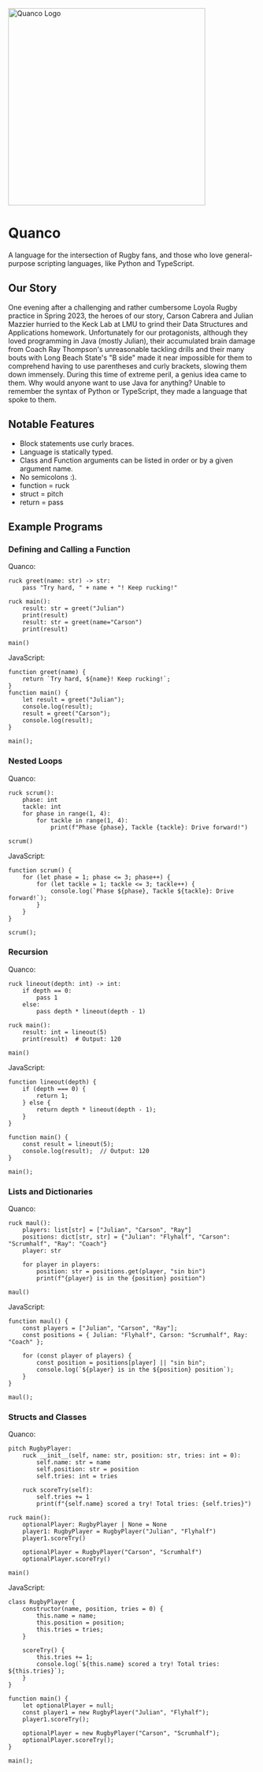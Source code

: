 <img src="https://github.com/c44rson/Quanco/blob/main/docs/QuancoLogo.png" alt="Quanco Logo" width="400" height="400">

# Quanco
A language for the intersection of Rugby fans, and those who love general-purpose scripting languages, like Python and TypeScript.

## Our Story
One evening after a challenging and rather cumbersome Loyola Rugby practice in Spring 2023, the heroes of our story, Carson Cabrera and Julian Mazzier hurried to the Keck Lab at LMU to grind their Data Structures and Applications homework. Unfortunately for our protagonists, although they loved programming in Java (mostly Julian), their accumulated brain damage from Coach Ray Thompson's unreasonable tackling drills and their many bouts with Long Beach State's "B side" made it near impossible for them to comprehend having to use parentheses and curly brackets, slowing them down immensely. During this time of extreme peril, a genius idea came to them. Why would anyone want to use Java for anything? Unable to remember the syntax of Python or TypeScript, they made a language that spoke to them.

## Notable Features
* Block statements use curly braces.
* Language is statically typed.
* Class and Function arguments can be listed in order or by a given argument name.
* No semicolons :).
* function = ruck
* struct = pitch
* return = pass

## Example Programs
### Defining and Calling a Function
Quanco:
```
ruck greet(name: str) -> str:
    pass "Try hard, " + name + "! Keep rucking!"

ruck main():
    result: str = greet("Julian")
    print(result)
    result: str = greet(name="Carson")
    print(result)

main()
```
JavaScript:
```
function greet(name) {
    return `Try hard, ${name}! Keep rucking!`;
}
function main() {
    let result = greet("Julian");
    console.log(result);
    result = greet("Carson");
    console.log(result);
}

main();
```
### Nested Loops
Quanco:
```
ruck scrum():
    phase: int
    tackle: int
    for phase in range(1, 4):
        for tackle in range(1, 4):
            print(f"Phase {phase}, Tackle {tackle}: Drive forward!")

scrum()
```
JavaScript:
```
function scrum() {
    for (let phase = 1; phase <= 3; phase++) {
        for (let tackle = 1; tackle <= 3; tackle++) {
            console.log(`Phase ${phase}, Tackle ${tackle}: Drive forward!`);
        }
    }
}

scrum();
```
### Recursion
Quanco:
```
ruck lineout(depth: int) -> int:
    if depth == 0:
        pass 1
    else:
        pass depth * lineout(depth - 1)

ruck main():
    result: int = lineout(5)
    print(result)  # Output: 120

main()
```
JavaScript:
```
function lineout(depth) {
    if (depth === 0) {
        return 1;
    } else {
        return depth * lineout(depth - 1);
    }
}

function main() {
    const result = lineout(5);
    console.log(result);  // Output: 120
}

main();
```
### Lists and Dictionaries
Quanco:
```
ruck maul():
    players: list[str] = ["Julian", "Carson", "Ray"]
    positions: dict[str, str] = {"Julian": "Flyhalf", "Carson": "Scrumhalf", "Ray": "Coach"}
    player: str

    for player in players:
        position: str = positions.get(player, "sin bin")
        print(f"{player} is in the {position} position")

maul()
```
JavaScript:
```
function maul() {
    const players = ["Julian", "Carson", "Ray"];
    const positions = { Julian: "Flyhalf", Carson: "Scrumhalf", Ray: "Coach" };

    for (const player of players) {
        const position = positions[player] || "sin bin";
        console.log(`${player} is in the ${position} position`);
    }
}

maul();
```
### Structs and Classes
Quanco:
```
pitch RugbyPlayer:
    ruck __init__(self, name: str, position: str, tries: int = 0):
        self.name: str = name
        self.position: str = position
        self.tries: int = tries

    ruck scoreTry(self):
        self.tries += 1
        print(f"{self.name} scored a try! Total tries: {self.tries}")

ruck main():
    optionalPlayer: RugbyPlayer | None = None
    player1: RugbyPlayer = RugbyPlayer("Julian", "Flyhalf")
    player1.scoreTry()

    optionalPlayer = RugbyPlayer("Carson", "Scrumhalf")
    optionalPlayer.scoreTry()

main()
```
JavaScript:
```
class RugbyPlayer {
    constructor(name, position, tries = 0) {
        this.name = name;
        this.position = position;
        this.tries = tries;
    }

    scoreTry() {
        this.tries += 1;
        console.log(`${this.name} scored a try! Total tries: ${this.tries}`);
    }
}

function main() {
    let optionalPlayer = null;
    const player1 = new RugbyPlayer("Julian", "Flyhalf");
    player1.scoreTry();

    optionalPlayer = new RugbyPlayer("Carson", "Scrumhalf");
    optionalPlayer.scoreTry();
}

main();
```
